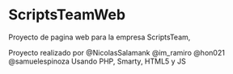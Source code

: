 ScriptsTeamWeb
==============

Proyecto de pagina web para la empresa ScriptsTeam, 


Proyecto realizado por @NicolasSalamank @im_ramiro @hon021 @samuelespinoza 
Usando PHP, Smarty, HTML5 y JS
